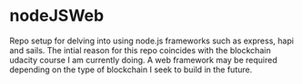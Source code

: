 # nodeJSWeb

Repo setup for delving into using node.js frameworks such as express, hapi and sails. The intial reason for this repo coincides with the blockchain udacity course I am currently doing. A web framework may be required depending on the type of blockchain I seek to build in the future. 
